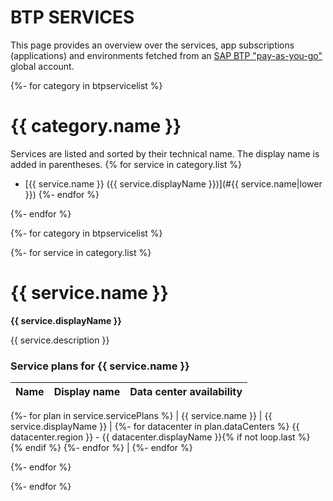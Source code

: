 # BTP SERVICES

This page provides an overview over the services, app subscriptions (applications) and environments fetched from an [SAP BTP "pay-as-you-go"](https://store.sap.com/dcp/en/product/display-9999951781_live_v1) global account.

{%- for category in btpservicelist %}
# {{ category.name }}

Services are listed and sorted by their technical name. The display name is added in parentheses.
{% for service in category.list %}
- [{{ service.name }} ({{ service.displayName }})](#{{ service.name|lower }})
{%- endfor %}

{%- endfor %}

{%- for category in btpservicelist %}

{%- for service in category.list %}

# {{ service.name }}

**{{ service.displayName }}**

{{ service.description }}

### Service plans for {{ service.name }}

| Name | Display name | Data center availability  |
|------|----------------|---------------------------|
{%- for plan in service.servicePlans %}
|  {{ service.name }}  |  {{ service.displayName }}  |  {%- for datacenter in plan.dataCenters %} {{ datacenter.region }} - {{ datacenter.displayName }}{% if not loop.last %}<br>{% endif %} {%- endfor %}  |
{%- endfor %}

{%- endfor %}

{%- endfor %}

